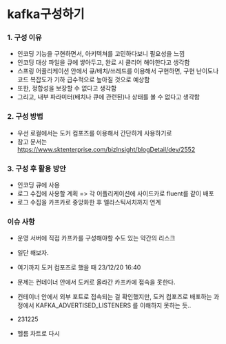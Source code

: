 # kafka구성하기

### 1. 구성 이유

- 인코딩 기능을 구현하면서, 아키텍쳐를 고민하다보니 필요성을 느낌
- 인코딩 대상 파일을 큐에 쌓아두고, 완료 시 클리어 해야한다고 생각함
- 스프링 어플리케이션 안에서 큐/배치/쓰레드를 이용해서 구현하면, 구현 난이도나
  코드 복잡도가 기하 급수적으로 높아질 것으로 예상함
- 또한, 정합성을 보장할 수 없다고 생각함
- 그리고, 내부 파라미터(배치나 큐에 관련된)나 상태를 볼 수 없다고 생각함

### 2. 구성 방법

- 우선 로컬에서는 도커 컴포즈를 이용해서 간단하게 사용하기로
- 참고 문서는 https://www.sktenterprise.com/bizInsight/blogDetail/dev/2552

### 3. 구성 후 활용 방안

- 인코딩 큐에 사용
- 로그 수집에 사용할 계획 => 각 어플리케이션에 사이드카로 fluent를 같이 배포
- 로그 수집을 카프카로 중앙화한 후 엘라스틱서치까지 연계

### 이슈 사항

- 운영 서버에 직접 카프카를 구성해야할 수도 있는 약간의 리스크
- 일단 해보자.
- 여기까지 도커 컴포즈로 했을 때 23/12/20 16:40
- 문제는 컨테이너 안에서 도커로 올라간 카프카에 접속을 못한다.
- 컨테이너 안에서 외부 포트로 접속되는 걸 확인했지만, 도커 컴포즈로 배포하는 과정에서 KAFKA_ADVERTISED_LISTENERS 를 이해하지 못하는 듯..

- 231225
- 헬름 차트로 다시
